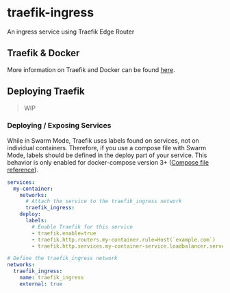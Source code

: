 # traefik-ingress
An ingress service using Traefik Edge Router

## Traefik & Docker 

More information on Traefik and Docker can be found [here](https://docs.traefik.io/providers/docker/).

## Deploying Traefik

> WIP

### Deploying / Exposing Services

While in Swarm Mode, Traefik uses labels found on services, not on individual containers. Therefore, if you use a compose file with Swarm Mode, labels should be defined in the deploy part of your service. This behavior is only enabled for docker-compose version 3+ ([Compose file reference](https://docs.docker.com/compose/compose-file/compose-file-v3/#deploy)).

```yaml
services:
  my-container:
    networks:
      # Attach the service to the traefik_ingress network
      traefik_ingress:
    deploy:
      labels:
        # Enable Traefik for this service
        - traefik.enable=true
        - traefik.http.routers.my-container.rule=Host(`example.com`)
        - traefik.http.services.my-container-service.loadbalancer.server.port=8080

# Define the traefik_ingress network
networks:
  traefik_ingress:
    name: traefik_ingress
    external: true
```
